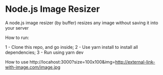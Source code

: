 # Node.js Image Resizer 

A node.js image resizer (by buffer)
resizes any image without saving it into your server

How to run:

1 - Clone this repo, and go inside; 
2 - Use yarn install to install all dependencies; 
3 - Run using yarn dev

How to use 
http://locahost:3000?size=100x100&img=http://external-link-with-image.com/image.jpg

